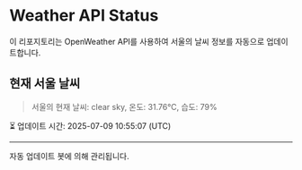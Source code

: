 
# Weather API Status

이 리포지토리는 OpenWeather API를 사용하여 서울의 날씨 정보를 자동으로 업데이트합니다.

## 현재 서울 날씨
> 서울의 현재 날씨: clear sky, 온도: 31.76°C, 습도: 79%

⏳ 업데이트 시간: 2025-07-09 10:55:07 (UTC)

---
자동 업데이트 봇에 의해 관리됩니다.
